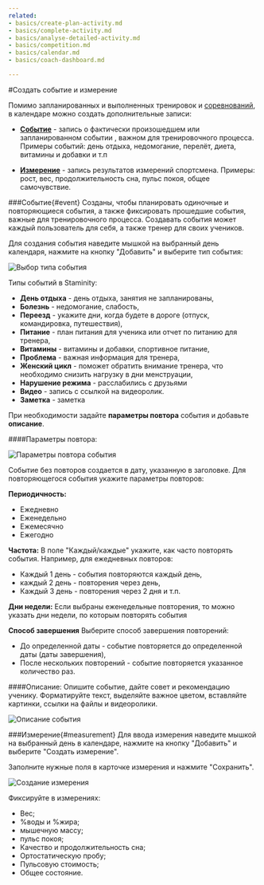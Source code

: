 ```yaml
---
related:
- basics/create-plan-activity.md
- basics/complete-activity.md
- basics/analyse-detailed-activity.md
- basics/competition.md
- basics/calendar.md
- basics/coach-dashboard.md

---
```


#Создать событие и измерение

Помимо запланированных и выполненных тренировок и [соревнований](/basics/competition.md), в календаре можно создать дополнительные записи:

* **[Событие](#event)** - запись о фактически произошедшем или запланированном событии , важном для тренировочного процесса. Примеры событий: день отдыха, недомогание, перелёт, диета, витамины и добавки и т.п

* **[Измерение](#measurement)** - запись результатов измерений спортсмена. Примеры: рост, вес, продолжительность сна, пульс покоя, общее самочувствие.

###Событие{#event}
Созданы, чтобы планировать одиночные и повторяющиеся события, а также фиксировать прошедшие события, важные для тренировочного процесса. Создавать события может каждый пользователь для себя, а также тренер для своих учеников. 

Для создания события наведите мышкой на выбранный день календаря, нажмите на кнопку "Добавить" и выберите тип события:

![Выбор типа события](https://264710.selcdn.ru/assets/images/_new/calendar/calendar-wizard-event.png)

Типы событий в Staminity: 

* **День отдыха** - день отдыха, занятия не запланированы, 
* **Болезнь** - недомогание, слабость,
* **Переезд** - укажите дни, когда будете в дороге (отпуск, командировка, путешествия),
* **Питание** - план питания для ученика или отчет по питанию для тренера,
* **Витамины** - витамины и добавки, спортивное питание,
* **Проблема** - важная информация для тренера, 
* **Женский цикл** - поможет обратить внимание тренера, что необходимо снизить нагрузку в дни менструации,
* **Нарушение режима** - расслабились с друзьями
* **Видео** - запись с ссылкой на видеоролик. 
* **Заметка** - заметка

При необходимости задайте **параметры повтора** события и добавьте **описание**. 

####Параметры повтора:

![Параметры повтора события](http://264710.selcdn.ru/assets/images/calendarItem/record.png)

Событие без повторов создается в дату, указанную в заголовке.
Для повторяющегося события укажите параметры повторов:

**Периодичность:**
* Ежедневно
* Еженедельно
* Ежемесячно
* Ежегодно
 
**Частота:**
В поле "Каждый/каждые" укажите, как часто повторять события. 
Например, для ежедневных повторов:
 * Каждый 1 день - события повторяются каждый день,
 * каждый 2 день - повторения через день,
 * Каждый 3 день - повторения через 2 дня и т.п.
 
**Дни недели:**
Если выбраны еженедельные повторения, то можно указать дни недели, по которым повторять события

**Способ завершения**
Выберите способ завершения повторений:
* До определенной даты - событие повторяется до определенной даты (даты завершения),
* После нескольких повторений - событие повторяется указанное количество раз.

####Описание:
Опишите событие, дайте совет и рекомендацию ученику.
Форматируйте текст, выделяйте важное цветом, вставляйте картинки, ссылки на файлы и видеоролики.

![Описание события](http://264710.selcdn.ru/assets/images/calendarItem/record-advanced-formatting.png)


###Измерение{#measurement}
Для ввода измерения наведите мышкой на выбранный день в календаре, нажмите на кнопку "Добавить" и выберите "Создать измерение". 

Заполните нужные поля в карточке измерения и нажмите "Сохранить".

![Создание измерения](http://264710.selcdn.ru/assets/images/calendarItem/measurement2.png)

Фиксируйте в измерениях:
* Вес;
* %воды и %жира;
* мышечную массу;
* пульс покоя;
* Качество и продолжительность сна;
* Ортостатическую пробу; 
* Пульсовую стоимость;
* Общее состояние.